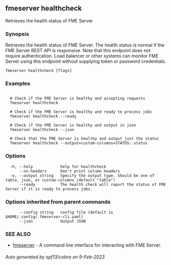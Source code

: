 ## fmeserver healthcheck

Retrieves the health status of FME Server

### Synopsis

Retrieves the health status of FME Server. The health status is normal if the FME Server REST API is responsive. Note that this endpoint does not require authentication. Load balancer or other systems can monitor FME Server using this endpoint without supplying token or password credentials.

```
fmeserver healthcheck [flags]
```

### Examples

```

  # Check if the FME Server is healthy and accepting requests
  fmeserver healthcheck
		
  # Check if the FME Server is healthy and ready to process jobs
  fmeserver healthcheck --ready
		
  # Check if the FME Server is healthy and output in json
  fmeserver healthcheck --json
  
  # Check that the FME Server is healthy and output just the status
  fmeserver healthcheck --output=custom-columns=STATUS:.status
```

### Options

```
  -h, --help            help for healthcheck
      --no-headers      Don't print column headers
  -o, --output string   Specify the output type. Should be one of table, json, or custom-columns (default "table")
      --ready           The health check will report the status of FME Server if it is ready to process jobs.
```

### Options inherited from parent commands

```
      --config string   config file (default is $HOME/.config/.fmeserver-cli.yaml)
      --json            Output JSON
```

### SEE ALSO

* [fmeserver](fmeserver.md)	 - A command line interface for interacting with FME Server.

###### Auto generated by spf13/cobra on 9-Feb-2023
